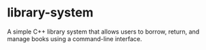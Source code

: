 # library-system
A simple C++ library system that allows users to borrow, return, and manage books using a command-line interface.
